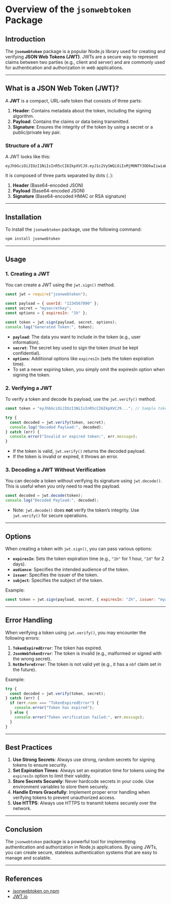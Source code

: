 
# Overview of the `jsonwebtoken` Package

## Introduction

The **`jsonwebtoken`** package is a popular Node.js library used for creating and verifying **JSON Web Tokens (JWT)**. JWTs are a secure way to represent claims between two parties (e.g., client and server) and are commonly used for authentication and authorization in web applications.

---

## What is a JSON Web Token (JWT)?

A **JWT** is a compact, URL-safe token that consists of three parts:

1. **Header**: Contains metadata about the token, including the signing algorithm.
2. **Payload**: Contains the claims or data being transmitted.
3. **Signature**: Ensures the integrity of the token by using a secret or a public/private key pair.

### Structure of a JWT

A JWT looks like this:

```
eyJhbGciOiJIUzI1NiIsInR5cCI6IkpXVCJ9.eyJ1c2VySWQiOiIxMjM0NTY3ODkwIiwiaWF0IjoxNjEyODQ4ODAwfQ.sT0lzyxg8vWJRoIxZXYXV93LCyibAB_1aIldTjcqTfY
```

It is composed of three parts separated by dots (`.`):

1. **Header** (Base64-encoded JSON)
2. **Payload** (Base64-encoded JSON)
3. **Signature** (Base64-encoded HMAC or RSA signature)

---

## Installation

To install the `jsonwebtoken` package, use the following command:

```bash
npm install jsonwebtoken
```

---

## Usage

### 1. Creating a JWT

You can create a JWT using the `jwt.sign()` method.

```javascript
const jwt = require("jsonwebtoken");

const payload = { userId: "1234567890" };
const secret = "mysecretkey";
const options = { expiresIn: "1h" };

const token = jwt.sign(payload, secret, options);
console.log("Generated Token:", token);
```

- **`payload`**: The data you want to include in the token (e.g., user information).
- **`secret`**: The secret key used to sign the token (must be kept confidential).
- **`options`**: Additional options like `expiresIn` (sets the token expiration time).
- To set a never expiring token, you simply omit the expiresIn option when signing the token.


### 2. Verifying a JWT

To verify a token and decode its payload, use the `jwt.verify()` method.

```javascript
const token = "eyJhbGciOiJIUzI1NiIsInR5cCI6IkpXVCJ9..."; // Sample token

try {
  const decoded = jwt.verify(token, secret);
  console.log("Decoded Payload:", decoded);
} catch (err) {
  console.error("Invalid or expired token:", err.message);
}
```

- If the token is valid, `jwt.verify()` returns the decoded payload.
- If the token is invalid or expired, it throws an error.

### 3. Decoding a JWT Without Verification

You can decode a token without verifying its signature using `jwt.decode()`. This is useful when you only need to read the payload.

```javascript
const decoded = jwt.decode(token);
console.log("Decoded Payload:", decoded);
```

- Note: `jwt.decode()` does **not** verify the token’s integrity. Use `jwt.verify()` for secure operations.

---

## Options

When creating a token with `jwt.sign()`, you can pass various options:

- **`expiresIn`**: Sets the token expiration time (e.g., `"1h"` for 1 hour, `"2d"` for 2 days).
- **`audience`**: Specifies the intended audience of the token.
- **`issuer`**: Specifies the issuer of the token.
- **`subject`**: Specifies the subject of the token.

Example:

```javascript
const token = jwt.sign(payload, secret, { expiresIn: "2h", issuer: "myapp" });
```

---

## Error Handling

When verifying a token using `jwt.verify()`, you may encounter the following errors:

1. **`TokenExpiredError`**: The token has expired.
2. **`JsonWebTokenError`**: The token is invalid (e.g., malformed or signed with the wrong secret).
3. **`NotBeforeError`**: The token is not valid yet (e.g., it has a `nbf` claim set in the future).

Example:

```javascript
try {
  const decoded = jwt.verify(token, secret);
} catch (err) {
  if (err.name === "TokenExpiredError") {
    console.error("Token has expired");
  } else {
    console.error("Token verification failed:", err.message);
  }
}
```

---

## Best Practices

1. **Use Strong Secrets**: Always use strong, random secrets for signing tokens to ensure security.
2. **Set Expiration Times**: Always set an expiration time for tokens using the `expiresIn` option to limit their validity.
3. **Store Secrets Securely**: Never hardcode secrets in your code. Use environment variables to store them securely.
4. **Handle Errors Gracefully**: Implement proper error handling when verifying tokens to prevent unauthorized access.
5. **Use HTTPS**: Always use HTTPS to transmit tokens securely over the network.

---

## Conclusion

The `jsonwebtoken` package is a powerful tool for implementing authentication and authorization in Node.js applications. By using JWTs, you can create secure, stateless authentication systems that are easy to manage and scalable.

---

## References

- [jsonwebtoken on npm](https://www.npmjs.com/package/jsonwebtoken)
- [JWT.io](https://jwt.io/)

